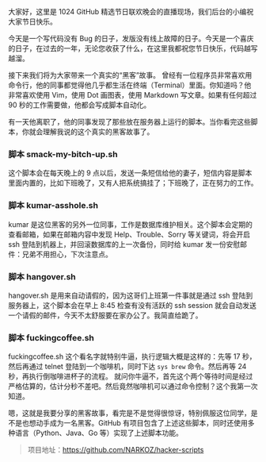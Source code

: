 大家好，这里是 1024 GitHub 精选节日联欢晚会的直播现场，我们后台的小编祝大家节日快乐。

今天是一个写代码没有 Bug 的日子，发版没有线上故障的日子。今天是一个喜庆的日子，在过去的一年，无论您收获了什么，在这里我都祝您节日快乐，代码越写越溜。

接下来我们将为大家带来一个真实的“黑客”故事。
曾经有一位程序员非常喜欢用命令行，他的同事都觉得他几乎都生活在终端（Terminal）里面。你知道吗？他非常喜欢使用 Vim，使用 Dot 画图表，使用 Markdown 写文章。如果有任何超过 90 秒的工作需要做，他都会写成脚本自动化。

有一天他离职了，他的同事发现了那些放在服务器上运行的脚本。当你看完这些脚本，你就会理解我说的这个真实的黑客故事了。

### 脚本 smack-my-bitch-up.sh
这个脚本会在每天晚上的 9 点以后，发送一条短信给他的妻子，短信内容是脚本里面内置的，比如下班晚了，又有人把系统搞挂了；下班晚了，正在努力的工作。

### 脚本 kumar-asshole.sh
kumar 是这位黑客的另外一位同事，工作是数据库维护相关。这个脚本会定期的查看邮箱，如果在邮箱内容中发现 Help、Trouble、Sorry 等关键词，将会开启 ssh 登陆到机器上，并回滚数据库的上一次备份，同时给 kumar 发一份安慰邮件：兄弟不用担心，下次注意点。

### 脚本 hangover.sh
hangover.sh 是用来自动请假的，因为这哥们上班第一件事就是通过 ssh 登陆到服务器上，这个脚本会在早上 8:45 检查有没有活跃的 ssh session 就会自动发送一个请假的邮件，今天不太舒服要在家办公了。我简直给跪了。

### 脚本 fuckingcoffee.sh
fuckingcoffee.sh 这个看名字就特别牛逼，执行逻辑大概是这样的：先等 17 秒，然后再通过 telnet 登陆到一个咖啡机，同时下达 `sys brew` 命令。然后再等 24 秒，再执行倒咖啡进杯子的流程。
就问你牛逼不，首先这个两个等待时间是经过严格估算的，估计分秒不差吧。然后竟然咖啡机可以通过命令控制？这个我第一次知道。

嗯，这就是我要分享的黑客故事，看完是不是觉得很惊讶，特别佩服这位同学，是不是也想动手成为一名黑客。GitHub 有项目包含了上述这些脚本，同时还使用多种语言（Python、Java、Go 等）实现了上述脚本功能。

> 项目地址：https://github.com/NARKOZ/hacker-scripts
